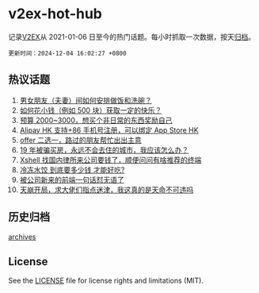# v2ex-hot-hub

 记录[V2EX](https://www.v2ex.com/)从 2021-01-06 日至今的热门话题。每小时抓取一次数据，按天[归档](archives)。

`更新时间：2024-12-04 16:02:27 +0800`

## 热议话题

1. [男女朋友（夫妻）间如何安排做饭和洗碗？](https://www.v2ex.com/t/1094907)
1. [如何花小钱（例如 500 块）获取一定的快乐？](https://www.v2ex.com/t/1094720)
1. [预算 2000~3000，想买个非日常的东西奖励自己](https://www.v2ex.com/t/1094853)
1. [Alipay HK 支持+86 手机号注册，可以绑定 App Store HK](https://www.v2ex.com/t/1094710)
1. [offer 二选一，路过的朋友帮忙出出主意](https://www.v2ex.com/t/1094855)
1. [19 年被骗买房，永远不会去住的城市，我应该怎么办？](https://www.v2ex.com/t/1094899)
1. [Xshell 找国内律所来公司要钱了，顺便问问有啥推荐的终端](https://www.v2ex.com/t/1094841)
1. [冷冻水饺 到底要多少钱 才能好吃?](https://www.v2ex.com/t/1094759)
1. [被公司新来的前端一句话怼无语了](https://www.v2ex.com/t/1094728)
1. [天崩开局，求大佬们指点迷津，我这真的是天命不可违吗](https://www.v2ex.com/t/1094810)

## 历史归档

[archives](archives)

## License

See the [LICENSE](LICENSE) file for license rights and limitations (MIT).
